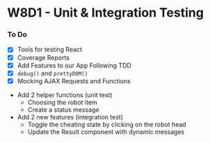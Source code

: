 # W8D1 - Unit & Integration Testing

### To Do
- [x] Tools for testing React
- [x] Coverage Reports
- [x] Add Features to our App Following TDD
- [x] `debug()` and `prettyDOM()`
- [x] Mocking AJAX Requests and Functions

* Add 2 helper functions (unit test)
  * Choosing the robot item
  * Create a status message
* Add 2 new features (integration test)
  * Toggle the cheating state by clicking on the robot head
  * Update the Result component with dynamic messages














# 
